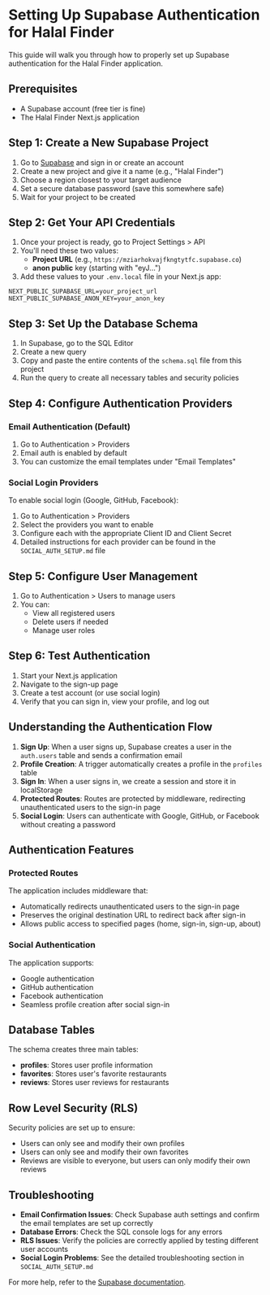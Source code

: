 # Setting Up Supabase Authentication for Halal Finder

This guide will walk you through how to properly set up Supabase authentication for the Halal Finder application.

## Prerequisites

- A Supabase account (free tier is fine)
- The Halal Finder Next.js application

## Step 1: Create a New Supabase Project

1. Go to [Supabase](https://supabase.com/) and sign in or create an account
2. Create a new project and give it a name (e.g., "Halal Finder")
3. Choose a region closest to your target audience
4. Set a secure database password (save this somewhere safe)
5. Wait for your project to be created

## Step 2: Get Your API Credentials

1. Once your project is ready, go to Project Settings > API
2. You'll need these two values:
   - **Project URL** (e.g., `https://mziarhokvajfkngtytfc.supabase.co`)
   - **anon public** key (starting with "eyJ...")
3. Add these values to your `.env.local` file in your Next.js app:

```
NEXT_PUBLIC_SUPABASE_URL=your_project_url
NEXT_PUBLIC_SUPABASE_ANON_KEY=your_anon_key
```

## Step 3: Set Up the Database Schema

1. In Supabase, go to the SQL Editor
2. Create a new query
3. Copy and paste the entire contents of the `schema.sql` file from this project
4. Run the query to create all necessary tables and security policies

## Step 4: Configure Authentication Providers

### Email Authentication (Default)

1. Go to Authentication > Providers
2. Email auth is enabled by default
3. You can customize the email templates under "Email Templates"

### Social Login Providers

To enable social login (Google, GitHub, Facebook):

1. Go to Authentication > Providers
2. Select the providers you want to enable
3. Configure each with the appropriate Client ID and Client Secret
4. Detailed instructions for each provider can be found in the `SOCIAL_AUTH_SETUP.md` file

## Step 5: Configure User Management

1. Go to Authentication > Users to manage users
2. You can:
   - View all registered users
   - Delete users if needed
   - Manage user roles

## Step 6: Test Authentication

1. Start your Next.js application
2. Navigate to the sign-up page
3. Create a test account (or use social login)
4. Verify that you can sign in, view your profile, and log out

## Understanding the Authentication Flow

1. **Sign Up**: When a user signs up, Supabase creates a user in the `auth.users` table and sends a confirmation email
2. **Profile Creation**: A trigger automatically creates a profile in the `profiles` table
3. **Sign In**: When a user signs in, we create a session and store it in localStorage
4. **Protected Routes**: Routes are protected by middleware, redirecting unauthenticated users to the sign-in page
5. **Social Login**: Users can authenticate with Google, GitHub, or Facebook without creating a password

## Authentication Features

### Protected Routes

The application includes middleware that:
- Automatically redirects unauthenticated users to the sign-in page
- Preserves the original destination URL to redirect back after sign-in
- Allows public access to specified pages (home, sign-in, sign-up, about)

### Social Authentication

The application supports:
- Google authentication
- GitHub authentication
- Facebook authentication
- Seamless profile creation after social sign-in

## Database Tables

The schema creates three main tables:

- **profiles**: Stores user profile information
- **favorites**: Stores user's favorite restaurants
- **reviews**: Stores user reviews for restaurants

## Row Level Security (RLS)

Security policies are set up to ensure:

- Users can only see and modify their own profiles
- Users can only see and modify their own favorites
- Reviews are visible to everyone, but users can only modify their own reviews

## Troubleshooting

- **Email Confirmation Issues**: Check Supabase auth settings and confirm the email templates are set up correctly
- **Database Errors**: Check the SQL console logs for any errors
- **RLS Issues**: Verify the policies are correctly applied by testing different user accounts
- **Social Login Problems**: See the detailed troubleshooting section in `SOCIAL_AUTH_SETUP.md`

For more help, refer to the [Supabase documentation](https://supabase.com/docs). 